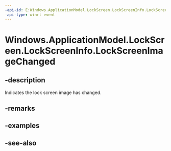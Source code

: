 ----api-id: E:Windows.ApplicationModel.LockScreen.LockScreenInfo.LockScreenImageChanged
-api-type: winrt event
---<!-- Event syntaxpublic event Windows.Foundation.TypedEventHandler LockScreenImageChanged<Windows.ApplicationModel.LockScreen.LockScreenInfo,  object>--># Windows.ApplicationModel.LockScreen.LockScreenInfo.LockScreenImageChanged## -descriptionIndicates the lock screen image has changed.## -remarks## -examples## -see-also